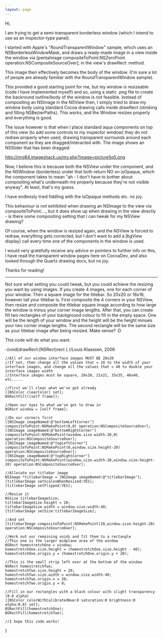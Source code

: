```yaml
---
layout: page
---
```




Hi,

I am trying to get a semi-transparent borderless window (which I intend to use as an inspector-type panel).

I started with Apple's "RoundTransparentWindow" sample, which uses an NSBorderlessWindowMask, and draws a ready-made image in a view inside the window via [pentaImage compositeToPoint:NSZeroPoint operation:NSCompositeSourceOver]; in the view's drawRect: method.

This image then effectively becomes the body of the window. (I'm sure a lot of people are already familiar with the RoundTransparentWindow sample).

This provided a good starting point for me, but my window is resizeable (code I have implemented myself) and so, using a static .png file to create the backround outline/body of the window is not feasible. Instead of compositing an NSImage in the NSView then, I simply tried to draw my window body using standard Cocoa drawing calls inside drawRect (stroking and filling NSBezierPaths). This works, and the Window resizes properly and everything is good.

The issue however is that when I place standard aqua components on top of this view (to add some controls to my inspector window) they do not redraw properly when used, drawing transparent surrounds around each component as they are dragged/interacted with. The image shows an NSSlider that has been dragged:

http://img84.imageshack.us/my.php?image=picture1iq5.png

Now, I believe this is because both the NSView under the component, and the NSWindow (borderless) under that both return NO on isOpaque, which the component takes to mean "ah - I don't have to bother about compositing what's underneath me properly because they're not visible anyway". At least, that's my guess.

I have endlessly tried fiddling with the isOpaque methods etc. no joy.

This behaviour is not exhibited when drawing an NSImage to the view via compositeToPoint:..., but it does show up when drawing in the view directly - is there some compositing setting that I can tweak for my NSView drawing?

Of course, when the window is resized again, and the NSView is forced to redraw, everything gets corrected, but I don't want to add a [bgView display] call every time one of the components in the window is used.

I would very gratefully receive any advice or pointers to further info on this, I have read the transparent window pages here on CocoaDev, and also looked through the Quartz drawing docs, but no joy.

Thanks for reading!

----
Not sure what setting you could tweak, but you could achieve the resizing you want by using images. If you create 4 images, one for each corner of your window. Then a square image for the titlebar. So 20x20 or 16x16, however tall your titlebar is. First composite the 4 corners in your NSView, then resize and composite the titlebar square image according to how large the window is minus your corner image lengths. After that, you can create fill two rectangles of your background colour to fill in the empty space. One will be the length of your window and the height will be the height minues your two corner image lengths. The second rectangle will be the same size as your titlebar image after being resized. Make sense? :D

This code will do what you want.
    
-(void)drawRect:(NSRect)rect
{
    //Louis Klaassen, 2006
	
	//All of our window interface images MUST BE 20x20
	//If not, then change all the values that = 20 to the width of your interface images, and change all the values that = 40 to double your interface images width
	//Interface images must be square, 20x20, 21x21, 35x35, 40x40, etc.....
	
	//First we'll clear what we've got already
    [[NSColor clearColor] set];
    NSRectFill([self frame]);
	
	//Open our eyes to what we've got to draw in
	NSRect window = [self frame];
	
	//Do our corners first
	[[NSImage imageNamed:@"bottomLeftCorner"] compositeToPoint:NSMakePoint(0,0) operation:NSCompositeSourceOver];
	[[NSImage imageNamed:@"bottomRightCorner"] compositeToPoint:NSMakePoint(window.size.width-20,0) operation:NSCompositeSourceOver];
	[[NSImage imageNamed:@"topLeftCorner"] compositeToPoint:NSMakePoint(0,window.size.height-20) operation:NSCompositeSourceOver];
	[[NSImage imageNamed:@"topRightCorner"] compositeToPoint:NSMakePoint(window.size.width-20,window.size.height-20) operation:NSCompositeSourceOver];
	
	//Allocate our titlebar image
	NSImage *titlebarImage = [NSImage imageNamed:@"titlebarImage"];
	[titlebarImage setScalesWhenResized:YES];
	[titlebarImage setFlipped:YES];

	//Resize it
	NSSize titlebarImageSize;
	titlebarImageSize.height = 20;
	titlebarImageSize.width = window.size.width-40;
	[titlebarImage setSize:titlebarImageSize];
	
	//And set
	[titlebarImage compositeToPoint:NSMakePoint(20,window.size.height-20) operation:NSCompositeSourceOver];
	
	//Work out our remaining voids and fit them to a rectangle
	//This one is the larger midplane area of the window
	NSRect homestretchOne = window;
	homestretchOne.size.height = (homestretchOne.size.height - 40);
	homestretchOne.origin.y = (homestretchOne.origin.y + 20);
	
	//This is the small strip left over at the bottom of the window
	NSRect homestretchTwo;
	homestretchTwo.size.height = 20;
	homestretchTwo.size.width = window.size.width-40;
	homestretchTwo.origin.x = 20;
	homestretchTwo.origin.y = 0;
	
	//Fill in our rectangles with a black colour with slight transparency (0.8 alpha)
	[[NSColor colorWithCalibratedHue:0 saturation:0 brightness:0 alpha:0.8] set];
    NSRectFill(homestretchOne);
	NSRectFill(homestretchTwo);
	
	//I hope this code works!
   }
